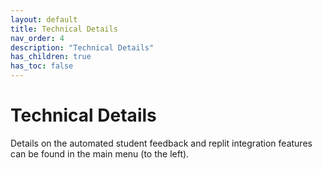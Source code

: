 ```yaml
---
layout: default
title: Technical Details
nav_order: 4
description: "Technical Details"
has_children: true
has_toc: false
---
```


# Technical Details
Details on the automated student feedback and replit integration features can be found in the main menu (to the left).
